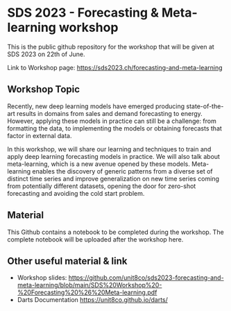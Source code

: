 # SDS 2023 - Forecasting & Meta-learning workshop
This is the public github repository for the workshop that will be given at SDS 2023 on 22th of June.

Link to Workshop page: https://sds2023.ch/forecasting-and-meta-learning

## Workshop Topic
Recently, new deep learning models have emerged producing state-of-the-art results in domains from sales and demand forecasting to energy. However, applying these models in practice can still be a challenge: from formatting the data, to implementing the models or obtaining forecasts that factor in external data.

In this workshop, we will share our learning and techniques to train and apply deep learning forecasting models in practice. We will also talk about meta-learning, which is a new avenue opened by these models. Meta-learning enables the discovery of generic patterns from a diverse set of distinct time series and improve generalization on new time series coming from potentially different datasets, opening the door for zero-shot forecasting and avoiding the cold start problem.

## Material
This Github contains a notebook to be completed during the workshop. The complete notebook will be uploaded after the workshop here.

## Other useful material & link
- Workshop slides: https://github.com/unit8co/sds2023-forecasting-and-meta-learning/blob/main/SDS%20Workshop%20-%20Forecasting%20%26%20Meta-learning.pdf
- Darts Documentation https://unit8co.github.io/darts/
